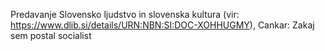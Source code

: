 Predavanje Slovensko ljudstvo in slovenska kultura (vir:
https://www.dlib.si/details/URN:NBN:SI:DOC-XOHHUGMY), Cankar:
Zakaj sem postal socialist